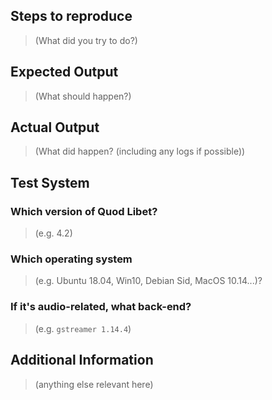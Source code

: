 Steps to reproduce
------------------

> (What did you try to do?)


Expected Output
---------------

> (What should happen?)


Actual Output
-------------

> (What did happen? (including any logs if possible))


Test System
-----------

### Which version of Quod Libet?
> (e.g. 4.2)

### Which operating system 
> (e.g. Ubuntu 18.04, Win10, Debian Sid, MacOS 10.14...)?


### If it's audio-related, what back-end?
> (e.g. `gstreamer 1.14.4`)


Additional Information
----------------------

> (anything else relevant here)
